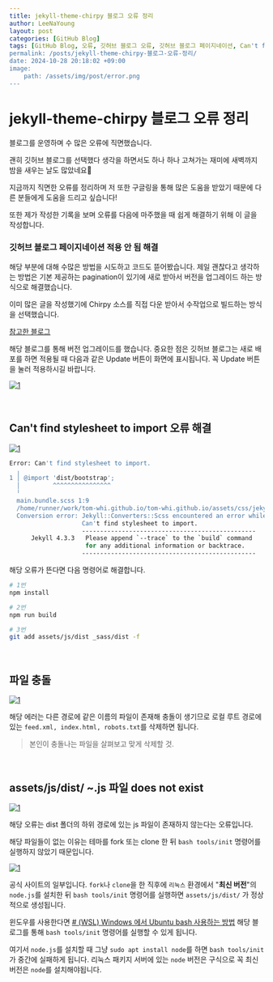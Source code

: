 ```yaml
---
title: jekyll-theme-chirpy 블로그 오류 정리
author: LeeNaYoung
layout: post
categories: [GitHub Blog]
tags: [GitHub Blog, 오류, 깃허브 블로그 오류, 깃허브 블로그 페이지네이션, Can't find stylesheet to import, assets/js/dist/ ~.js 파일 does not exist]
permalink: /posts/jekyll-theme-chirpy-블로그-오류-정리/
date: 2024-10-28 20:18:02 +09:00
image:
    path: /assets/img/post/error.png
---
```


# jekyll-theme-chirpy 블로그 오류 정리

블로그를 운영하며 수 많은 오류에 직면했습니다. 

괜히 깃허브 블로그를 선택했다 생각을 하면서도 하나 하나 고쳐가는 재미에 새벽까지 밤을 새우는 날도 많았네요😬

지금까지 직면한 오류를 정리하며 저 또한 구글링을 통해 많은 도움을 받았기 때문에 다른 분들에게 도움을 드리고 싶습니다!

또한 제가 작성한 기록을 보며 오류를 다음에 마주했을 때 쉽게 해결하기 위해 이 글을 작성합니다.


### 깃허브 블로그 페이지네이션 적용 안 됨 해결

해당 부분에 대해 수많은 방법을 시도하고 코드도 뜯어봤습니다. 제일 괜찮다고 생각하는 방법은 기본 제공하는 pagination이 있기에 새로 받아서 버전을 업그레이드 하는 방식으로 해결했습니다.

이미 많은 글을 작성했기에 Chirpy 소스를 직접 다운 받아서 수작업으로 빌드하는 방식을 선택했습니다.

[참고한 블로그](https://blog.ju-ing.com/posts/jekyll-theme-chirpy-upgrade-6/)

해당 블로그를 통해 버전 업그레이드를 했습니다. 중요한 점은 깃허브 블로그는 새로 배포를 하면 적용될 때 다음과 같은 Update 버튼이 화면에 표시됩니다. 꼭 Update 버튼을 눌러 적용하시길 바랍니다.

<a href="https://github.com/LeeNaYoung240/LeeNaYoung240.github.io/assets/e8e34810-7921-4800-b3d6-bdf893828105" class="popup img-link"><img src="https://github.com/user-attachments/assets/e8e34810-7921-4800-b3d6-bdf893828105" alt="1" loading="lazy"></a>

<br>

##  Can't find stylesheet to import 오류 해결

<a href="https://github.com/LeeNaYoung240/LeeNaYoung240.github.io/assets/48b4304b-ff86-43b9-9a25-41a4b95756ba" class="popup img-link"><img src="https://github.com/user-attachments/assets/48b4304b-ff86-43b9-9a25-41a4b95756ba" alt="1" loading="lazy"></a>

```bash
Error: Can't find stylesheet to import.
  ╷
1 │ @import 'dist/bootstrap';
  │         ^^^^^^^^^^^^^^^^
  ╵
  main.bundle.scss 1:9                                                                           @import
  /home/runner/work/tom-whi.github.io/tom-whi.github.io/assets/css/jekyll-theme-chirpy.scss 1:9  root stylesheet 
  Conversion error: Jekyll::Converters::Scss encountered an error while converting 'assets/css/jekyll-theme-chirpy.scss':
                    Can't find stylesheet to import.
                    ------------------------------------------------
      Jekyll 4.3.3   Please append `--trace` to the `build` command 
                     for any additional information or backtrace. 
                    ------------------------------------------------
```

해당 오류가 뜬다면 다음 명령어로 해결합니다.

```bash
# 1번
npm install

# 2번
npm run build

# 3번
git add assets/js/dist _sass/dist -f
```

<br>

## 파일 충돌

<a href="https://github.com/LeeNaYoung240/LeeNaYoung240.github.io/assets/4c4d49af-d8e1-4caf-aefc-c8102a535a90" class="popup img-link"><img src="https://github.com/user-attachments/assets/4c4d49af-d8e1-4caf-aefc-c8102a535a90" alt="1" loading="lazy"></a>

해당 에러는 다른 경로에 같은 이름의 파일이 존재해 충돌이 생기므로  로컬 루트 경로에 있는 `feed.xml, index.html, robots.txt`를 삭제하면 됩니다.

> 본인이 충돌나는 파일을 살펴보고 맞게 삭제할 것.

<br>

## assets/js/dist/ ~.js 파일 does not exist

<a href="https://github.com/LeeNaYoung240/LeeNaYoung240.github.io/assets/fda1571e-b806-4a62-b927-452bf7c84935" class="popup img-link"><img src="https://github.com/user-attachments/assets/fda1571e-b806-4a62-b927-452bf7c84935" alt="1" loading="lazy"></a>

해당 오류는 dist 폴더의 하위 경로에 있는 js 파일이 존재하지 않는다는 오류입니다.

해당 파일들이 없는 이유는 테마를 fork 또는 clone 한 뒤 `bash tools/init` 명령어를 실행하지 않았기 때문입니다.

<a href="https://github.com/LeeNaYoung240/LeeNaYoung240.github.io/assets/8811756a-d9a5-42d3-945c-26eff48f632c" class="popup img-link"><img src="https://github.com/user-attachments/assets/8811756a-d9a5-42d3-945c-26eff48f632c" alt="1" loading="lazy"></a>

공식 사이트의 일부입니다. `fork`나 `clone`을 한 직후에 `리눅스` 환경에서 "**최신 버전**"의 `node.js`를 설치한 뒤 `bash tools/init` 명령어를 실행하면 `assets/js/dist/` 가 정상적으로 생성됩니다.

윈도우를 사용한다면 [# (WSL) Windows 에서 Ubuntu bash 사용하는 방법](https://blog.ju-ing.com/posts/WSL-ubuntu-bash-install/) 해당 블로그를 통해 `bash tools/init` 명령어를 실행할 수 있게 됩니다.

여기서 `node.js`를 설치할 때 그냥 `sudo apt install node`를 하면 `bash tools/init`가 중간에 실패하게 됩니다. 리눅스 패키지 서버에 있는 `node` 버전은 구식으로 꼭 최신 버전은 `node`를 설치해야됩니다.

